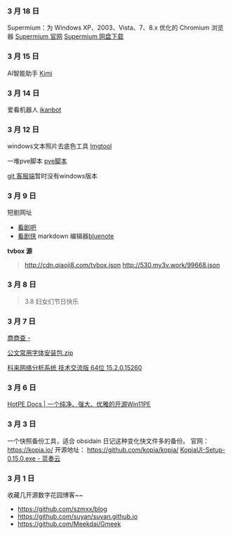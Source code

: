 ### 3 月 18 日
Supermium：为 Windows XP、2003、Vista、7、8.x 优化的 Chromium 浏览器
[Supermium 官网](https://win32subsystem.live/supermium/)
[Supermium 网盘下载](https://cqmzgg.lanzn.com/iNJIq1rrzl0h)
### 3 月 15 日
AI智能助手
[Kimi](https://kimi.moonshot.cn/)

### 3 月 14 日
爱看机器人
[ikanbot](https://v.ikanbot.com/)

### 3 月 12 日

 windows文本照片去底色工具
[Imgtool](https://cqmzgg.lanzn.com/ikS8I1r5v1ne) 

一堆pve脚本
[pve脚本](https://tteck.github.io/Proxmox/)

[git 客服端](https://gitbutler.com/)暂时没有windows版本

### 3 月 9 日
短剧网址
-  [看剧吧](https://www.kanjuda.com)
-  [看剧侠](https://www.duanjuxia.cn)
markdown 编辑器[bluenote](https://www.bluemd.me/)

**tvbox 源**
>http://cdn.qiaoji8.com/tvbox.json
>http://530.my3v.work/99668.json
### 3 月 8 日

> 3.8 妇女们节日快乐
### 3 月 7 日
[商商查 -](https://www.sscha.com/)

[公文常用字体安装包.zip ](https://cqmzgg.lanzn.com/iQgHS1qki29c)

[科来网络分析系统 技术交流版 64位 15.2.0.15260](https://www.alipan.com/s/x5WWyBP1GDS)
### 3 月 6 日
[HotPE Docs | 一个纯净、强大、优雅的开源Win11PE](https://docs.hotpe.top/)

### 3 月 3 日
一个快照备份工具，适合 obsidain 日记这种变化快文件多的备份。
官网： https://kopia.io/ 开源地址： https://github.com/kopia/kopia/
[KopiaUI-Setup-0.15.0.exe - 蓝奏云](https://cqmzgg.lanzn.com/iZguW1q5cmob)
### 3 月 1 日
收藏几开源数字花园博客~~
- https://github.com/szmxx/blog
- https://github.com/suyan/suyan.github.io
- https://github.com/Meekdai/Gmeek



<!-- ##{"timestamp":1709270859}## -->